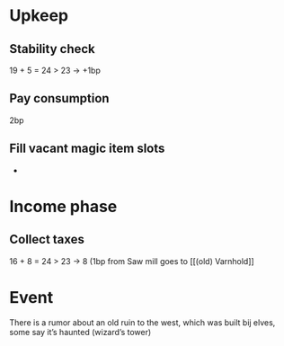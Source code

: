 # Upkeep
## Stability check
19 + 5 = 24 > 23 → +1bp

## Pay consumption
2bp

## Fill vacant magic item slots
-
# Income phase

## Collect taxes
16 + 8 = 24 > 23 → 8 (1bp from Saw mill goes to [[(old) Varnhold]]
# Event
There is a rumor about an old ruin to the west, which was built bij elves, some say it’s haunted (wizard’s tower)